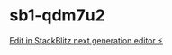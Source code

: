 # sb1-qdm7u2

[Edit in StackBlitz next generation editor ⚡️](https://stackblitz.com/~/github.com/Zaki262682/sb1-qdm7u2)